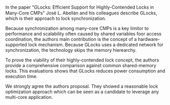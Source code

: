 In the paper "GLocks: Efﬁcient Support for Highly-Contended Locks in Many-Core CMPs" José L. Abellán and his colleagues describe GLocks, which is their approach to lock synchronization.

Because synchronization among many-core CMPs is a key limitor to performance and scalability often caused by shared variables foor access coordination, the authors main contribution is the concept of a hardware-supported lock mechanism. Because GLocks uses a dedicated network for synchronization, the technology skips the memory hierearchy. 

To prove the viability of their highly-contended lock concept, the authors provide a comprehensive comparison against common shared-memory locks. This evaluations shows that GLocks reduces power consumption and execution time.

We strongly agree the authors proposal. They showed a reasonable lock optimization approach which can be seen as a candidate to leverage any multi-core application.   